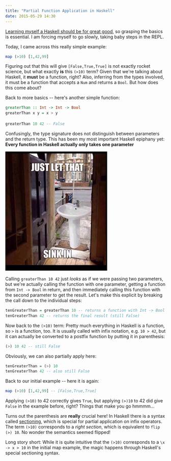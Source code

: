 ```yaml
---
title: "Partial Function Application in Haskell"
date: 2015-05-29 14:30
---
```

[Learning myself a Haskell should be for great good](http://learnyouahaskell.com/), so grasping the basics is essential.
I am forcing myself to go slowly, taking baby steps in the REPL.

Today, I came across this really simple example:
``` haskell
map (>10) [1,42,99]
```
Figuring out that this will give `[False,True,True]` is not exactly rocket science, but what exactly **is** this
`(>10)` term? Given that we're talking about Haskell, it **must** be a function, right? Also, inferring from the types
involved, it must be a function that accepts a `Num` and returns a `Bool`. But how does this come about?

Back to more basics -- here's another simple function:
``` haskell
greaterThan :: Int -> Int -> Bool
greaterThan x y = x > y

greaterThan 10 42 -- False
```
Confusingly, the type signature does not distinguish between parameters and the return type. This has been my most
important Haskell epiphany yet: **Every function in Haskell actually only takes one parameter**

<img src='/images/sink.jpg' style='padding-top:30;padding-bottom:30;'/>

Calling `greaterThan 10 42` just *looks* as if we were passing two parameters, but we're actually calling the function
with one parameter, getting a function from `Int -> Bool` in return, and then immediately calling this function with the
second parameter to get the result. Let's make this explicit by breaking the call down to the individual steps:
``` haskell
tenGreaterThan = greaterThan 10 -- returns a function with Int -> Bool signature
tenGreaterThan 42 -- returns the final result (still False)
```
Now back to the `(>10)` term: Pretty much everything in Haskell is a function, so `>` is a function, too. It is usually
called with infix notation, e.g. `10 > 42`, but it can actually be converted to a postfix function by putting it in
parenthesis:
```haskell
(>) 10 42 -- still False
```
Obviously, we can also partially apply here:
```haskell
tenGreaterThan = (>) 10
tenGreaterThan 42 -- also still False
```
Back to our initial example -- here it is again:
``` haskell
map (>10) [1,42,99] -- [False,True,True]
```
Applying `(>10)` to 42 correctly gives `True`, but applying `(>)10` to 42 did give `False` in the example before, right?
Things that make you go hmmmm...

Turns out the parenthesis are **really** crucial here! In Haskell there is a syntax called
[sectioning](https://wiki.haskell.org/Section_of_an_infix_operator), which is
special for partial application on infix operators. The term `(>10)` corresponds to a *right section*, which
is equivalent to `flip (>) 10`. No wonder the semantics seemed flipped!

Long story short: While it is quite intuitive that the `(>10)` corresponds to a `\x -> x > 10` in the initial map example,
 the magic happens through Haskell's special sectioning syntax.